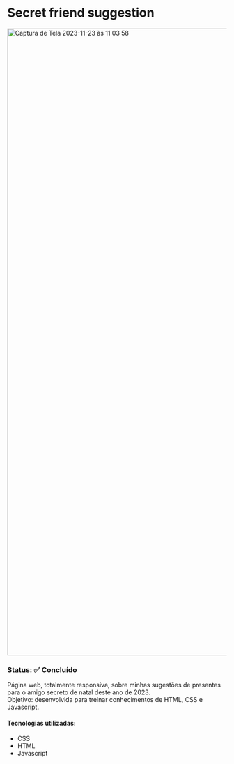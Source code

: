 # Secret friend suggestion
<img width="1439" alt="Captura de Tela 2023-11-23 às 11 03 58" src="https://github.com/josielqrozjr/Secret-friend-suggestion/assets/131998280/8609fc33-4b71-41f9-a060-1da06bbf3c5f">
 
### Status: ✅ Concluído
Página web, totalmente responsiva, sobre minhas sugestões de presentes para o amigo secreto de natal deste ano de 2023.
<br>Objetivo: desenvolvida para treinar conhecimentos de HTML, CSS e Javascript.

<h4>Tecnologias utilizadas:</h4>
<ul>
 <li>CSS</li>
 <li>HTML</li>
 <li>Javascript</li>
</ul>
